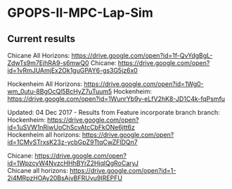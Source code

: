 # GPOPS-II-MPC-Lap-Sim

## Current results
Chicane All Horizons: https://drive.google.com/open?id=1f-QvYdgBgL-ZdwTs9m7EjhRA9-s6mwQ0
Chicane: https://drive.google.com/open?id=1vRmJUAmjEx2Ok1guGPAY6-gs3G5jz6x0

Hockenheim All Horizons: https://drive.google.com/open?id=1Wg0-wm_0utu-8BgOcQl5BcHyZ7uTuum5
Hockenheim: https://drive.google.com/open?id=1WunrYb9y-eLfV2hK8-JD1C4k-fqPsmfu

Updated: 04 Dec 2017 - Results from Feature incorporate branch branch:  
Hockenheim: https://drive.google.com/open?id=1uSVW1nRiwUoChScvAtcCbFkONe6jtt6z    
Hockenheim all horizons: https://drive.google.com/open?id=1CMvSTrxsK23z-ycbGpZ9TtqCwZFlDQn7  
  
Chicane: https://drive.google.com/open?id=1WpzcyW4NvzcHHhBYrZ2HjqlQgRoCaryJ  
Chicane all horizons:  https://drive.google.com/open?id=1-2i4MRpzHOAy20BsAjvBFRUvu9IREPFU  

